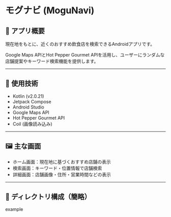 # モグナビ (MoguNavi)

## 📱 アプリ概要
現在地をもとに、近くのおすすめ飲食店を検索できるAndroidアプリです。

Google Maps APIとHot Pepper Gourmet APIを活用し、ユーザーにランダムな店舗提案やキーワード検索機能を提供します。

---

## 🔧 使用技術
- Kotlin (v2.0.21)
- Jetpack Compose
- Android Studio
- Google Maps API
- Hot Pepper Gourmet API
- Coil (画像読み込み)

---

## 🖼️ 主な画面
- ホーム画面：現在地に基づくおすすめ店舗の表示
- 検索画面：キーワード・位置情報で店舗検索
- 詳細画面：店舗画像・住所・営業時間などの表示

---

## 📂 ディレクトリ構成（簡略）
example
